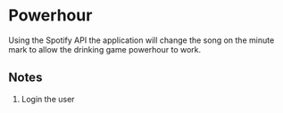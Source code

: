 # Powerhour

Using the Spotify API the application will change the song on the minute mark to allow the drinking game powerhour to work.

## Notes

1. Login the user